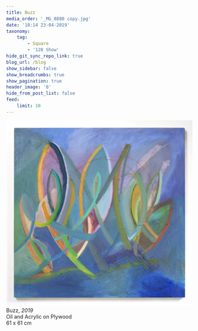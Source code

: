 ```yaml
---
title: Buzz
media_order: '_MG_8880 copy.jpg'
date: '18:14 23-04-2019'
taxonomy:
    tag:
        - Square
        - '128 Show'
hide_git_sync_repo_link: true
blog_url: /blog
show_sidebar: false
show_breadcrumbs: true
show_pagination: true
header_image: '0'
hide_from_post_list: false
feed:
    limit: 10
---
```


[![](_MG_8880%20copy.jpg)](/paintings/buzz)  
Buzz, _2019_  
Oil and Acrylic on Plywood  
61 x 61 cm